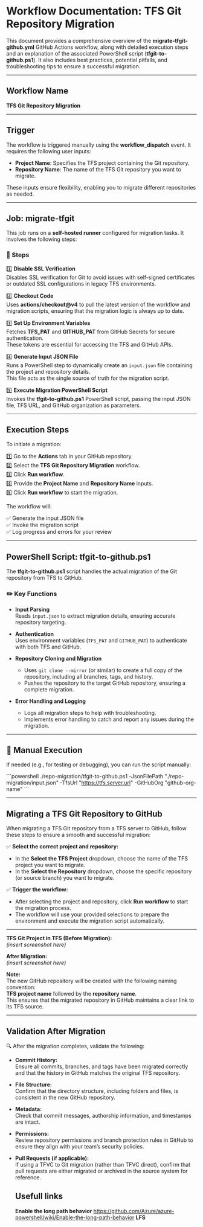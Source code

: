 
# Workflow Documentation: TFS Git Repository Migration

This document provides a comprehensive overview of the **migrate-tfgit-github.yml** GitHub Actions workflow, along with detailed execution steps and an explanation of the associated PowerShell script (**tfgit-to-github.ps1**). It also includes best practices, potential pitfalls, and troubleshooting tips to ensure a successful migration.

---

## Workflow Name

**TFS Git Repository Migration**

---

## Trigger

The workflow is triggered manually using the **workflow_dispatch** event. It requires the following user inputs:

- **Project Name**: Specifies the TFS project containing the Git repository.
- **Repository Name**: The name of the TFS Git repository you want to migrate.

These inputs ensure flexibility, enabling you to migrate different repositories as needed.

---

## Job: migrate-tfgit

This job runs on a **self-hosted runner** configured for migration tasks. It involves the following steps:

### 🔧 Steps

1️⃣ **Disable SSL Verification**  
Disables SSL verification for Git to avoid issues with self-signed certificates or outdated SSL configurations in legacy TFS environments.

2️⃣ **Checkout Code**  
Uses **actions/checkout@v4** to pull the latest version of the workflow and migration scripts, ensuring that the migration logic is always up to date.

3️⃣ **Set Up Environment Variables**  
Fetches **TFS_PAT** and **GITHUB_PAT** from GitHub Secrets for secure authentication.  
These tokens are essential for accessing the TFS and GitHub APIs.

4️⃣ **Generate Input JSON File**  
Runs a PowerShell step to dynamically create an `input.json` file containing the project and repository details.  
This file acts as the single source of truth for the migration script.

5️⃣ **Execute Migration PowerShell Script**  
Invokes the **tfgit-to-github.ps1** PowerShell script, passing the input JSON file, TFS URL, and GitHub organization as parameters.

---

## Execution Steps

To initiate a migration:

1️⃣ Go to the **Actions** tab in your GitHub repository.  
2️⃣ Select the **TFS Git Repository Migration** workflow.  
3️⃣ Click **Run workflow**.  
4️⃣ Provide the **Project Name** and **Repository Name** inputs.  
5️⃣ Click **Run workflow** to start the migration.

The workflow will:

✅ Generate the input JSON file  
✅ Invoke the migration script  
✅ Log progress and errors for your review

---

## PowerShell Script: tfgit-to-github.ps1

The **tfgit-to-github.ps1** script handles the actual migration of the Git repository from TFS to GitHub.

### ✏️ Key Functions

- **Input Parsing**  
  Reads `input.json` to extract migration details, ensuring accurate repository targeting.

- **Authentication**  
  Uses environment variables (`TFS_PAT` and `GITHUB_PAT`) to authenticate with both TFS and GitHub.

- **Repository Cloning and Migration**  
  - Uses `git clone --mirror` (or similar) to create a full copy of the repository, including all branches, tags, and history.  
  - Pushes the repository to the target GitHub repository, ensuring a complete migration.

- **Error Handling and Logging**  
  - Logs all migration steps to help with troubleshooting.  
  - Implements error handling to catch and report any issues during the migration.

---

## 🚀 Manual Execution

If needed (e.g., for testing or debugging), you can run the script manually:

\`\`\`powershell
./repo-migration/tfgit-to-github.ps1 -JsonFilePath "./repo-migration/input.json" -TfsUrl "https://tfs.server.url" -GitHubOrg "github-org-name"
\`\`\`

---

## Migrating a TFS Git Repository to GitHub

When migrating a TFS Git repository from a TFS server to GitHub, follow these steps to ensure a smooth and successful migration:

✅ **Select the correct project and repository:**  
- In the **Select the TFS Project** dropdown, choose the name of the TFS project you want to migrate.  
- In the **Select the Repository** dropdown, choose the specific repository (or source branch) you want to migrate.

✅ **Trigger the workflow:**  
- After selecting the project and repository, click **Run workflow** to start the migration process.  
- The workflow will use your provided selections to prepare the environment and execute the migration script automatically.

---

**TFS Git Project in TFS (Before Migration):**  
*(insert screenshot here)*

**After Migration:**  
*(insert screenshot here)*

**Note:**  
The new GitHub repository will be created with the following naming convention:  
**TFS project name** followed by the **repository name**.  
This ensures that the migrated repository in GitHub maintains a clear link to its TFS source.

---

## Validation After Migration

🔍 After the migration completes, validate the following:

- **Commit History:**  
  Ensure all commits, branches, and tags have been migrated correctly and that the history in GitHub matches the original TFS repository.

- **File Structure:**  
  Confirm that the directory structure, including folders and files, is consistent in the new GitHub repository.

- **Metadata:**  
  Check that commit messages, authorship information, and timestamps are intact.

- **Permissions:**  
  Review repository permissions and branch protection rules in GitHub to ensure they align with your team’s security policies.

- **Pull Requests (if applicable):**  
  If using a TFVC to Git migration (rather than TFVC direct), confirm that pull requests are either migrated or archived in the source system for reference.


  ## Usefull links
  **Enable the long path behavior**
  https://github.com/Azure/azure-powershell/wiki/Enable-the-long-path-behavior
  **LFS**
